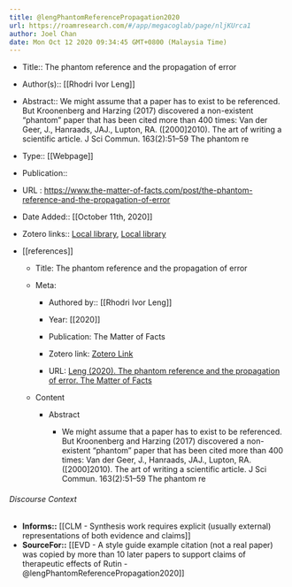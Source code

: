 ```yaml
---
title: @lengPhantomReferencePropagation2020
url: https://roamresearch.com/#/app/megacoglab/page/nljKUrca1
author: Joel Chan
date: Mon Oct 12 2020 09:34:45 GMT+0800 (Malaysia Time)
---
```


- Title:: The phantom reference and the propagation of error
- Author(s):: [[Rhodri Ivor Leng]]
- Abstract:: We might assume that a paper has to exist to be referenced. But Kroonenberg and Harzing (2017) discovered a non-existent “phantom” paper that has been cited more than 400 times: Van der Geer, J., Hanraads, JAJ., Lupton, RA. ([2000]2010). The art of writing a scientific article. J Sci Commun. 163(2):51–59 The phantom re
- Type:: [[Webpage]]
- Publication::
- URL : https://www.the-matter-of-facts.com/post/the-phantom-reference-and-the-propagation-of-error
- Date Added:: [[October 11th, 2020]]
- Zotero links:: [Local library](zotero://select/groups/2451508/items/6NTI56F3), [Local library](https://www.zotero.org/groups/2451508/items/6NTI56F3)
- [[references]]

    - Title: The phantom reference and the propagation of error

    - Meta:

        - Authored by:: [[Rhodri Ivor Leng]]

        - Year: [[2020]]

        - Publication: The Matter of Facts

        - Zotero link: [Zotero Link](zotero://select/items/7_6NTI56F3)

        - URL: [Leng (2020). The phantom reference and the propagation of error. The Matter of Facts](https://www.the-matter-of-facts.com/post/the-phantom-reference-and-the-propagation-of-error)

    - Content

        - Abstract

            - We might assume that a paper has to exist to be referenced. But Kroonenberg and Harzing (2017) discovered a non-existent “phantom” paper that has been cited more than 400 times: Van der Geer, J., Hanraads, JAJ., Lupton, RA. ([2000]2010). The art of writing a scientific article. J Sci Commun. 163(2):51–59 The phantom re

###### Discourse Context

- **Informs::** [[CLM - Synthesis work requires explicit (usually external) representations of both evidence and claims]]
- **SourceFor::** [[EVD - A style guide example citation (not a real paper) was copied by more than 10 later papers to support claims of therapeutic effects of Rutin - @lengPhantomReferencePropagation2020]]
